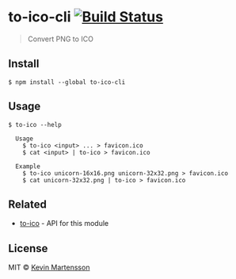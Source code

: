 # to-ico-cli [![Build Status](https://travis-ci.org/kevva/to-ico-cli.svg?branch=master)](https://travis-ci.org/kevva/to-ico-cli)

> Convert PNG to ICO


## Install

```
$ npm install --global to-ico-cli
```


## Usage

```
$ to-ico --help

  Usage
    $ to-ico <input> ... > favicon.ico
    $ cat <input> | to-ico > favicon.ico

  Example
    $ to-ico unicorn-16x16.png unicorn-32x32.png > favicon.ico
    $ cat unicorn-32x32.png | to-ico > favicon.ico
```

## Related

* [to-ico](https://github.com/kevva/to-ico) - API for this module


## License

MIT © [Kevin Martensson](https://github.com/kevva)
